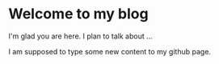 # Welcome to my blog

I'm glad you are here. I plan to talk about ...

I am supposed to type some new content to my github page.
